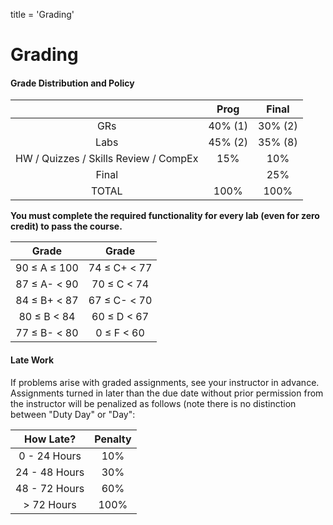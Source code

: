 title = 'Grading'

# Grading 



#### Grade Distribution and Policy

| | Prog | Final |
| :-: | :-: | :-: |
| GRs | 40% (1) | 30% (2) |
| Labs | 45% (2) | 35% (8) |
| HW / Quizzes / Skills Review / CompEx | 15% | 10% |
| Final | | 25% |
| TOTAL | 100% | 100% |

**You must complete the required functionality for every lab (even for zero credit) to pass the course.**

| Grade | Grade |
| :-: | :-: |
| 90 &le;  A &le; 100 | 74 &le; C+ < 77 |
| 87 &le; A- < 90 | 70 &le; C < 74 |
| 84 &le; B+ < 87 | 67 &le; C- < 70 |
| 80 &le; B < 84 | 60 &le; D < 67 |
| 77 &le; B- < 80 | 0 &le; F < 60 |

#### Late Work

If problems arise with graded assignments, see your instructor in advance.  Assignments turned in later than the due date without prior permission from the instructor will be penalized as follows (note there is no distinction between "Duty Day" or "Day":

| How Late? | Penalty |
| :-: | :-: |
| 0 - 24 Hours | 10% |
| 24 - 48 Hours | 30% |
| 48 - 72 Hours | 60% |
| > 72 Hours | 100% |

